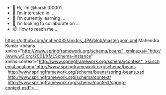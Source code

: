 - 👋 Hi, I’m @harshit00001
- 👀 I’m interested in ...
- 🌱 I’m currently learning ...
- 💞️ I’m looking to collaborate on ...
- 📫 How to reach me ...

<!---
harshit00001/harshit00001 is a ✨ special ✨ repository because its `README.md` (this file) appears on your GitHub profile.
You can click the Preview link to take a look at your changes.
--->
https://github.com/mahen035/amdcs_JPA/blob/master/pom.xml
Mahendra Kumar
<beans xmlns="http://www.springframework.org/schema/beans"  xmlns:xsi="http://www.w3.org/2001/XMLSchema-instance" xmlns:context="http://www.springframework.org/schema/context"  xsi:schemaLocation="http://www.springframework.org/schema/beans   http://www.springframework.org/schema/beans/spring-beans.xsd   http://www.springframework.org/schema/context/   http://www.springframework.org/schema/context/spring-context.xsd">    </beans>  


